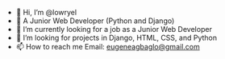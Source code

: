 - 👋 Hi, I’m @lowryel
- 👀 A Junior Web Developer (Python and Django)
- 🌱 I’m currently looking for a job as a Junior Web Developer
- 💞️ I’m looking for projects in Django, HTML, CSS, and Python
- 📫 How to reach me Email: eugeneagbaglo@gmail.com

<!---
lowryel/lowryel is a ✨ special ✨ repository because its `README.md` (this file) appears on your GitHub profile.
You can click the Preview link to take a look at your changes.
--->
